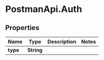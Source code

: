 # PostmanApi.Auth

## Properties

Name | Type | Description | Notes
------------ | ------------- | ------------- | -------------
**type** | **String** |  | 


